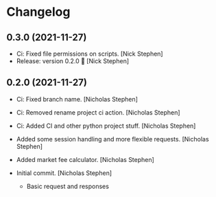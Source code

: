 Changelog
=========


0.3.0 (2021-11-27)
------------------
- Ci: Fixed file permissions on scripts. [Nick Stephen]
- Release: version 0.2.0 🚀 [Nick Stephen]


0.2.0 (2021-11-27)
------------------
- Ci: Fixed branch name. [Nicholas Stephen]
- Ci: Removed rename project ci action. [Nicholas Stephen]
- Ci: Added CI and other python project stuff. [Nicholas Stephen]
- Added some session handling and more flexible requests. [Nicholas
  Stephen]
- Added market fee calculator. [Nicholas Stephen]
- Initial commit. [Nicholas Stephen]

  - Basic request and responses


